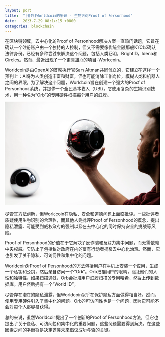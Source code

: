 ```yaml
---
layout: post
title:  "[番外]Worldcoin的争议 - 生物识别Proof of Personhood"
date:   2023-7-29 08:14:15 +0800
categories: blockchain
---
```


在区块链领域，去中心化的Proof of Personhood解决方案一直热门话题，它旨在确认一个注册账户由一个独特的人控制，但又不需要像传统金融那般KYC以确认法律身份。已经有多种尝试来解决这个问题，包括人类证明，BrightID，Idena和Circles。然而，最近出现了一个更具雄心的项目-Worldcoin。

Worldcoin是由OpenAI的首席执行官Sam Altman共同创立的，它建立在这样一个预判上：AI将为人类创造丰富和财富，但也可能消除工作岗位，模糊人类和机器人之间的界限。为了解决这个问题，Worldcoin旨在创建一个强大的Proof of Personhood系统，并提供一个全民基本收入（UBI）。它使用复杂的生物识别技术，用一种名为“Orb”的专用硬件扫描每个用户的虹膜。

![Orb](/assets/images/Orb.webp)

尽管其方法创新，但Worldcoin在隐私、安全和道德问题上面临批评。一些批评者质疑使用生物识别的合理性，而其他人则批评Proof of Personhood的概念，提出隐私泄露、可能受到威权政府的强制以及在去中心化的同时保持安全的挑战等风险。

Proof of Personhood的价值在于它解决了反诈骗和反权力集中问题，而无需依赖中央权威。它防止了包括敌对政府在内的富有行动者捕获去中心化治理。然而，它也引发了关于隐私、可访问性和集中化的问题。

Worldcoin对Proof of Personhood的方法包括用户在手机上安装一个应用，生成一个私钥和公钥，然后亲自访问一个“Orb”。Orb扫描用户的眼睛，验证他们的人性和独特性。如果扫描通过，Orb会批准用户虹膜扫描的专用哈希，然后上传到数据库。用户然后拥有一个“World ID”。

尽管存在潜在的隐私泄露，但Worldcoin似乎在保护隐私方面做得相当好。然而，使用专用硬件引入了集中化的问题。Orb的可访问性也是一个问题，因为它可能不会对每个人都容易获得。

总的来说，虽然Worldcoin提出了一个创新的Proof of Personhood方法，但它也提出了关于隐私、可访问性和集中化的重要问题，这些问题需要得到解决。在这些因素之间的平衡将是决定这类未来倡议成功与否的关键。